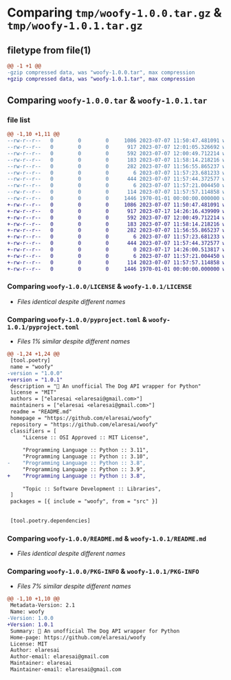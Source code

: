 # Comparing `tmp/woofy-1.0.0.tar.gz` & `tmp/woofy-1.0.1.tar.gz`

## filetype from file(1)

```diff
@@ -1 +1 @@
-gzip compressed data, was "woofy-1.0.0.tar", max compression
+gzip compressed data, was "woofy-1.0.1.tar", max compression
```

## Comparing `woofy-1.0.0.tar` & `woofy-1.0.1.tar`

### file list

```diff
@@ -1,10 +1,11 @@
--rw-r--r--   0        0        0     1086 2023-07-07 11:50:47.481091 woofy-1.0.0/LICENSE
--rw-r--r--   0        0        0      917 2023-07-07 12:01:05.326692 woofy-1.0.0/pyproject.toml
--rw-r--r--   0        0        0      592 2023-07-07 12:00:49.712214 woofy-1.0.0/README.md
--rw-r--r--   0        0        0      183 2023-07-07 11:58:14.218216 woofy-1.0.0/src/woofy/__init__.py
--rw-r--r--   0        0        0      282 2023-07-07 11:56:55.865237 woofy-1.0.0/src/woofy/client.py
--rw-r--r--   0        0        0        6 2023-07-07 11:57:23.681233 woofy-1.0.0/src/woofy/manager/__init__.py
--rw-r--r--   0        0        0      444 2023-07-07 11:57:44.372577 woofy-1.0.0/src/woofy/manager/image.py
--rw-r--r--   0        0        0        6 2023-07-07 11:57:21.004450 woofy-1.0.0/src/woofy/struct/__init__.py
--rw-r--r--   0        0        0      114 2023-07-07 11:57:57.114858 woofy-1.0.0/src/woofy/struct/image.py
--rw-r--r--   0        0        0     1446 1970-01-01 00:00:00.000000 woofy-1.0.0/PKG-INFO
+-rw-r--r--   0        0        0     1086 2023-07-07 11:50:47.481091 woofy-1.0.1/LICENSE
+-rw-r--r--   0        0        0      917 2023-07-17 14:26:16.439909 woofy-1.0.1/pyproject.toml
+-rw-r--r--   0        0        0      592 2023-07-07 12:00:49.712214 woofy-1.0.1/README.md
+-rw-r--r--   0        0        0      183 2023-07-07 11:58:14.218216 woofy-1.0.1/src/woofy/__init__.py
+-rw-r--r--   0        0        0      282 2023-07-07 11:56:55.865237 woofy-1.0.1/src/woofy/client.py
+-rw-r--r--   0        0        0        6 2023-07-07 11:57:23.681233 woofy-1.0.1/src/woofy/manager/__init__.py
+-rw-r--r--   0        0        0      444 2023-07-07 11:57:44.372577 woofy-1.0.1/src/woofy/manager/image.py
+-rw-r--r--   0        0        0        0 2023-07-17 14:26:00.513817 woofy-1.0.1/src/woofy/py.typed
+-rw-r--r--   0        0        0        6 2023-07-07 11:57:21.004450 woofy-1.0.1/src/woofy/struct/__init__.py
+-rw-r--r--   0        0        0      114 2023-07-07 11:57:57.114858 woofy-1.0.1/src/woofy/struct/image.py
+-rw-r--r--   0        0        0     1446 1970-01-01 00:00:00.000000 woofy-1.0.1/PKG-INFO
```

### Comparing `woofy-1.0.0/LICENSE` & `woofy-1.0.1/LICENSE`

 * *Files identical despite different names*

### Comparing `woofy-1.0.0/pyproject.toml` & `woofy-1.0.1/pyproject.toml`

 * *Files 1% similar despite different names*

```diff
@@ -1,24 +1,24 @@
 [tool.poetry]
 name = "woofy"
-version = "1.0.0"
+version = "1.0.1"
 description = "🐶 An unofficial The Dog API wrapper for Python"
 license = "MIT"
 authors = ["elaresai <elaresai@gmail.com>"]
 maintainers = ["elaresai <elaresai@gmail.com>"]
 readme = "README.md"
 homepage = "https://github.com/elaresai/woofy"
 repository = "https://github.com/elaresai/woofy"
 classifiers = [
     "License :: OSI Approved :: MIT License",
 
     "Programming Language :: Python :: 3.11",
     "Programming Language :: Python :: 3.10",
-    "Programming Language :: Python :: 3.8",
     "Programming Language :: Python :: 3.9",
+    "Programming Language :: Python :: 3.8",
 
     "Topic :: Software Development :: Libraries",
 ]
 packages = [{ include = "woofy", from = "src" }]
 
 
 [tool.poetry.dependencies]
```

### Comparing `woofy-1.0.0/README.md` & `woofy-1.0.1/README.md`

 * *Files identical despite different names*

### Comparing `woofy-1.0.0/PKG-INFO` & `woofy-1.0.1/PKG-INFO`

 * *Files 7% similar despite different names*

```diff
@@ -1,10 +1,10 @@
 Metadata-Version: 2.1
 Name: woofy
-Version: 1.0.0
+Version: 1.0.1
 Summary: 🐶 An unofficial The Dog API wrapper for Python
 Home-page: https://github.com/elaresai/woofy
 License: MIT
 Author: elaresai
 Author-email: elaresai@gmail.com
 Maintainer: elaresai
 Maintainer-email: elaresai@gmail.com
```

